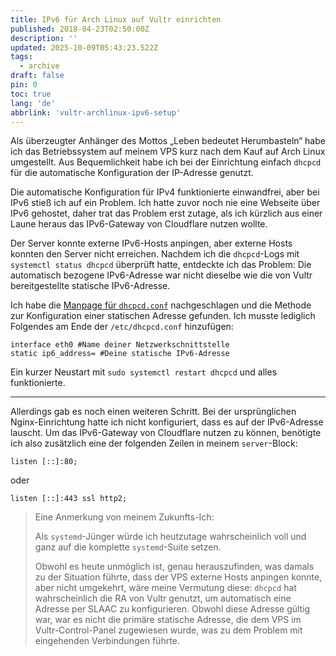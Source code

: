 ```yaml
---
title: IPv6 für Arch Linux auf Vultr einrichten
published: 2018-04-23T02:50:00Z
description: ''
updated: 2025-10-09T05:43:23.522Z
tags:
  - archive
draft: false
pin: 0
toc: true
lang: 'de'
abbrlink: 'vultr-archlinux-ipv6-setup'
---
```


Als überzeugter Anhänger des Mottos „Leben bedeutet Herumbasteln“ habe ich das Betriebssystem auf meinem VPS kurz nach dem Kauf auf Arch Linux umgestellt. Aus Bequemlichkeit habe ich bei der Einrichtung einfach `dhcpcd` für die automatische Konfiguration der IP-Adresse genutzt.

Die automatische Konfiguration für IPv4 funktionierte einwandfrei, aber bei IPv6 stieß ich auf ein Problem. Ich hatte zuvor noch nie eine Webseite über IPv6 gehostet, daher trat das Problem erst zutage, als ich kürzlich aus einer Laune heraus das IPv6-Gateway von Cloudflare nutzen wollte.

Der Server konnte externe IPv6-Hosts anpingen, aber externe Hosts konnten den Server nicht erreichen. Nachdem ich die `dhcpcd`-Logs mit `systemctl status dhcpcd` überprüft hatte, entdeckte ich das Problem: Die automatisch bezogene IPv6-Adresse war nicht dieselbe wie die von Vultr bereitgestellte statische IPv6-Adresse.

Ich habe die [Manpage für `dhcpcd.conf`](https://man.archlinux.org/man/dhcpcd.conf.5) nachgeschlagen und die Methode zur Konfiguration einer statischen Adresse gefunden. Ich musste lediglich Folgendes am Ende der `/etc/dhcpcd.conf` hinzufügen:

```
interface eth0 #Name deiner Netzwerkschnittstelle
static ip6_address= #Deine statische IPv6-Adresse
```

Ein kurzer Neustart mit `sudo systemctl restart dhcpcd` und alles funktionierte.

---

Allerdings gab es noch einen weiteren Schritt. Bei der ursprünglichen Nginx-Einrichtung hatte ich nicht konfiguriert, dass es auf der IPv6-Adresse lauscht. Um das IPv6-Gateway von Cloudflare nutzen zu können, benötigte ich also zusätzlich eine der folgenden Zeilen in meinem `server`-Block:

```
listen [::]:80;
```

oder

```
listen [::]:443 ssl http2;
```

> Eine Anmerkung von meinem Zukunfts-Ich:
>
> Als `systemd`-Jünger würde ich heutzutage wahrscheinlich voll und ganz auf die komplette `systemd`-Suite setzen.
>
> Obwohl es heute unmöglich ist, genau herauszufinden, was damals zu der Situation führte, dass der VPS externe Hosts anpingen konnte, aber nicht umgekehrt, wäre meine Vermutung diese: `dhcpcd` hat wahrscheinlich die RA von Vultr genutzt, um automatisch eine Adresse per SLAAC zu konfigurieren. Obwohl diese Adresse gültig war, war es nicht die primäre statische Adresse, die dem VPS im Vultr-Control-Panel zugewiesen wurde, was zu dem Problem mit eingehenden Verbindungen führte.
